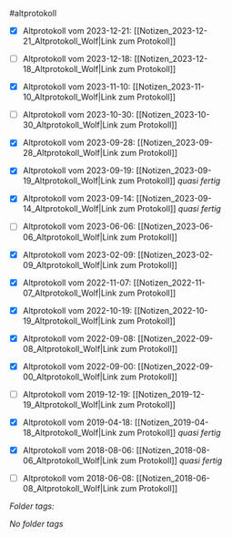 #altprotokoll
- [x] Altprotokoll vom 2023-12-21: [[Notizen_2023-12-21_Altprotokoll_Wolf|Link zum Protokoll]]
- [ ] Altprotokoll vom 2023-12-18: [[Notizen_2023-12-18_Altprotokoll_Wolf|Link zum Protokoll]]
- [x] Altprotokoll vom 2023-11-10: [[Notizen_2023-11-10_Altprotokoll_Wolf|Link zum Protokoll]]
- [ ] Altprotokoll vom 2023-10-30: [[Notizen_2023-10-30_Altprotokoll_Wolf|Link zum Protokoll]]
- [x] Altprotokoll vom 2023-09-28: [[Notizen_2023-09-28_Altprotokoll_Wolf|Link zum Protokoll]]
- [x] Altprotokoll vom 2023-09-19: [[Notizen_2023-09-19_Altprotokoll_Wolf|Link zum Protokoll]] *quasi fertig*
- [x] Altprotokoll vom 2023-09-14: [[Notizen_2023-09-14_Altprotokoll_Wolf|Link zum Protokoll]] *quasi fertig*
- [ ] Altprotokoll vom 2023-06-06: [[Notizen_2023-06-06_Altprotokoll_Wolf|Link zum Protokoll]]
- [x] Altprotokoll vom 2023-02-09: [[Notizen_2023-02-09_Altprotokoll_Wolf|Link zum Protokoll]]
- [x] Altprotokoll vom 2022-11-07: [[Notizen_2022-11-07_Altprotokoll_Wolf|Link zum Protokoll]]
- [x] Altprotokoll vom 2022-10-19: [[Notizen_2022-10-19_Altprotokoll_Wolf|Link zum Protokoll]]
- [x] Altprotokoll vom 2022-09-08: [[Notizen_2022-09-08_Altprotokoll_Wolf|Link zum Protokoll]]
- [x] Altprotokoll vom 2022-09-00: [[Notizen_2022-09-00_Altprotokoll_Wolf|Link zum Protokoll]]
- [ ] Altprotokoll vom 2019-12-19: [[Notizen_2019-12-19_Altprotokoll_Wolf|Link zum Protokoll]]
- [x] Altprotokoll vom 2019-04-18: [[Notizen_2019-04-18_Altprotokoll_Wolf|Link zum Protokoll]] *quasi fertig*
- [x] Altprotokoll vom 2018-08-06: [[Notizen_2018-08-06_Altprotokoll_Wolf|Link zum Protokoll]] *quasi fertig*
- [ ] Altprotokoll vom 2018-06-08: [[Notizen_2018-06-08_Altprotokoll_Wolf|Link zum Protokoll]]



 *Folder tags:*

*No folder tags*